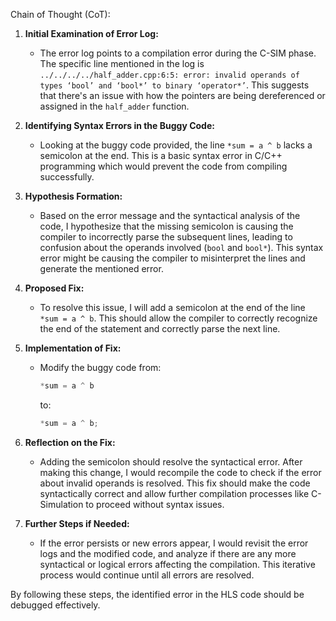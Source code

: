 Chain of Thought (CoT):

1. **Initial Examination of Error Log:**
   - The error log points to a compilation error during the C-SIM phase. The specific line mentioned in the log is `../../../../half_adder.cpp:6:5: error: invalid operands of types ‘bool’ and ‘bool*’ to binary ‘operator*’`. This suggests that there's an issue with how the pointers are being dereferenced or assigned in the `half_adder` function.

2. **Identifying Syntax Errors in the Buggy Code:**
   - Looking at the buggy code provided, the line `*sum = a ^ b` lacks a semicolon at the end. This is a basic syntax error in C/C++ programming which would prevent the code from compiling successfully.

3. **Hypothesis Formation:**
   - Based on the error message and the syntactical analysis of the code, I hypothesize that the missing semicolon is causing the compiler to incorrectly parse the subsequent lines, leading to confusion about the operands involved (`bool` and `bool*`). This syntax error might be causing the compiler to misinterpret the lines and generate the mentioned error.

4. **Proposed Fix:**
   - To resolve this issue, I will add a semicolon at the end of the line `*sum = a ^ b`. This should allow the compiler to correctly recognize the end of the statement and correctly parse the next line.

5. **Implementation of Fix:**
   - Modify the buggy code from:
     ```cpp
     *sum = a ^ b
     ```
     to:
     ```cpp
     *sum = a ^ b;
     ```

6. **Reflection on the Fix:**
   - Adding the semicolon should resolve the syntactical error. After making this change, I would recompile the code to check if the error about invalid operands is resolved. This fix should make the code syntactically correct and allow further compilation processes like C-Simulation to proceed without syntax issues.

7. **Further Steps if Needed:**
   - If the error persists or new errors appear, I would revisit the error logs and the modified code, and analyze if there are any more syntactical or logical errors affecting the compilation. This iterative process would continue until all errors are resolved.

By following these steps, the identified error in the HLS code should be debugged effectively.